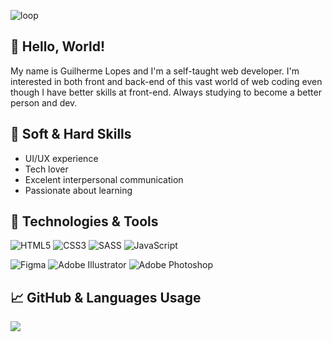 ![loop](https://user-images.githubusercontent.com/86780871/166084451-503825b3-9b09-4cd3-b80b-4715ba465da7.gif)

## 👋 Hello, World!

My name is Guilherme Lopes and I'm a self-taught web developer. I'm interested in both front and back-end of this vast world of web coding even though I have better skills at front-end. Always studying to become a better person and dev.

## 📌 Soft & Hard Skills
<ul>
  <li>UI/UX experience</li>
  <li>Tech lover</li>
  <li>Excelent interpersonal communication </li>
  <li>Passionate about learning</li>
</ul>

## 🔧 Technologies & Tools
![HTML5](https://img.shields.io/badge/html5-24292F.svg?style=for-the-badge&logo=html5&logoColor=23E34F26)
![CSS3](https://img.shields.io/badge/css3-24292F.svg?style=for-the-badge&logo=css3&logoColor=511D7A)
![SASS](https://img.shields.io/badge/SASS-24292F.svg?style=for-the-badge&logo=SASS&logoColor=hotpink)
![JavaScript](https://img.shields.io/badge/javascript-24292F.svg?style=for-the-badge&logo=javascript&logoColor=F7DF1E)

![Figma](https://img.shields.io/badge/figma-2D3136.svg?style=for-the-badge&logo=figma&logoColor=white)
![Adobe Illustrator](https://img.shields.io/badge/adobe%20illustrator-2D3136.svg?style=for-the-badge&logo=adobe%20illustrator&logoColor=white)
![Adobe Photoshop](https://img.shields.io/badge/adobe%20photoshop-2D3136.svg?style=for-the-badge&logo=adobe%20photoshop&logoColor=white)

## &#x1f4c8; GitHub & Languages Usage
<a href="https://github.com/guilhermxlopes/github-readme-stats"><img align="center" src="https://github-readme-stats.vercel.app/api/top-langs/?username=guilhermxlopes&layout=compact&bg_color=2D3136&text_color=FFFFFF&hide_title=true&custom_title=Used Languages"/></a>

<!--START_SECTION:waka--><!--END_SECTION:waka-->






